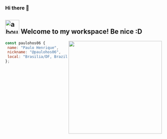 ### Hi there 👋

## <img width="45" alt="about" src="https://raw.github.com/elizarov/elizarov/master/about.png"> Welcome to my workspace! Be nice :D

<img align="right" width="300" src="https://i2.wp.com/allhtaccess.info/wp-content/uploads/2018/03/programming.gif?fit=1281%2C716&ssl=1" /> 

```javascript
const paulohos06 {
 name: "Paulo Henrique",
 nickname: "@paulohos06",
 local: "Brasilia/DF, Brazil" 
};
```

<!--
**paulohos06/paulohos06** is a ✨ _special_ ✨ repository because its `README.md` (this file) appears on your GitHub profile.

Here are some ideas to get you started:

- 🔭 I’m currently working on ...
- 🌱 I’m currently learning ...
- 👯 I’m looking to collaborate on ...
- 🤔 I’m looking for help with ...
- 💬 Ask me about ...
- 📫 How to reach me: ...
- 😄 Pronouns: ...
- ⚡ Fun fact: ...
-->
